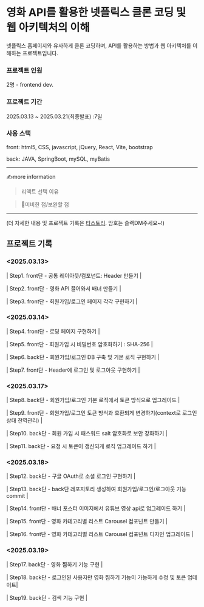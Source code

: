 # 영화 API를 활용한 넷플릭스 클론 코딩 및 웹 아키텍처의 이해

넷플릭스 홈페이지와 유사하게 클론 코딩하며, API를 활용하는 방법과 웹 아키텍처를 이해하는 프로젝트입니다.

### 프로젝트 인원

2명 - frontend dev.

### 프로젝트 기간

2025.03.13 ~ 2025.03.21(최종발표) :7일

### 사용 스택

front: html5, CSS, javascript, jQuery, React, Vite, bootstrap

back: JAVA, SpringBoot, mySQL, myBatis

---

✍️more information

> 리액트 선택 이유

> 🔴미비한 점/보완할 점

---

(더 자세한 내용 및 프로젝트 기록은 [티스토리](https://kenco.tistory.com/56). 암호는 슬랙DM주세요~!)

## 프로젝트 기록

### <2025.03.13>

| Step1. front단 - 공통 레이아웃/컴포넌트: Header 만들기 |

| Step2. front단 - 영화 API 끌어와서 배너 만들기 |

| Step3. front단 - 회원가입/로그인 페이지 각각 구현하기 |

### <2025.03.14>

| Step4. front단 - 로딩 페이지 구현하기 |

| Step5. front단 - 회원가입 시 비밀번호 암호화하기 : SHA-256 |

| Step6. back단 - 회원가입/로그인 DB 구축 및 기본 로직 구현하기 |

| Step7. front단 - Header에 로그인 및 로그아웃 구현하기 |

### <2025.03.17>

| Step8. back단 - 회원가입/로그인 기본 로직에서 토큰 방식으로 업그레이드 |

| Step9. front단 - 회원가입/로그인 토큰 방식과 호환되게 변경하기(context로 로그인 상태 전역관리) |

| Step10. back단 - 회원 가입 시 패스워드 salt 암호화로 보안 강화하기 |

| Step11. back단 - 요청 시 토큰이 갱신되게 로직 업그레이드 하기 |

### <2025.03.18>

| Step12. back단 - 구글 OAuth로 소셜 로그인 구현하기 |

| Step13. back단 - back단 레포지토리 생성하여 회원가입/로그인/로그아웃 기능 commit |

| Step14. front단 - 배너 포스터 이미지에서 유튜브 영상 api로 업그레이드 하기 |

| Step15. front단 - 영화 카테고리별 리스트 Carousel 컴포넌트 만들기 |

| Step16. front단 - 영화 카테고리별 리스트 Carousel 컴포넌트 디자인 업그레이드 |

### <2025.03.19>

| Step17. back단 - 영화 찜하기 기능 구현 |

| Step18. back단 - 로그인된 사용자만 영화 찜하기 기능이 가능하게 수정 및 토큰 업데이트|

| Step19. back단 - 검색 기능 구현 |
